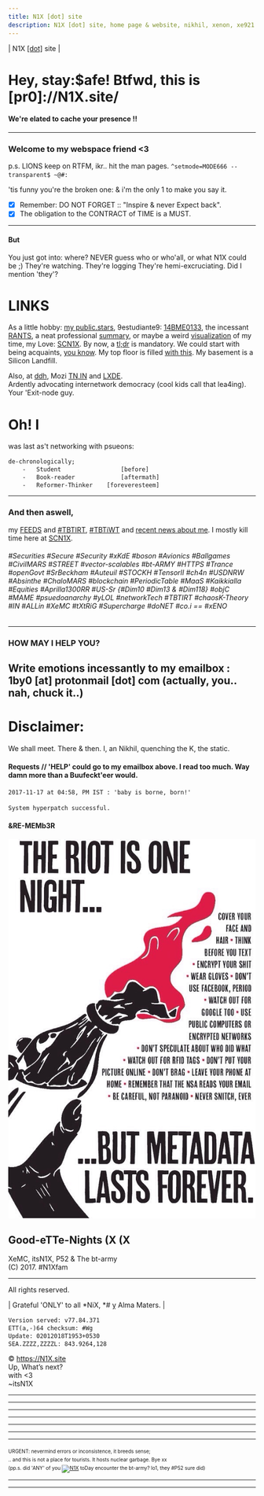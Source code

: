 ```yaml
---
title: N1X [dot] site
description: N1X [dot] site, home page & website, nikhil, xenon, xe921 itsN1X its N1X new delhi bangalore chennai bengaluru india pune hyderabad goa
---
```



| N1X [\[dot\]](https://n1x.site) site |


# Hey, stay:$afe! Btfwd, this is [pr0]://N1X.site/
#### We're elated to cache your presence !!
---

### Welcome to my webspace friend <3
p.s. LIONS keep on RTFM, ikr.. hit the man pages.
`^setmode=MODE666 --transparent$ ~@#:`

'tis funny you're the broken one: & i'm the only 1 to make you say it.

 - [x] Remember: DO NOT FORGET :: "Inspire & never Expect back".
 - [x] The obligation to the CONTRACT of TIME is a MUST.

---

#### But
You just got into: where? NEVER guess who or who'all, or what N1X could be ;)
They're watching. They're logging They're hemi-excruciating.
Did I mention 'they'?



# LINKS
As a little hobby: [my public.stars](http://github.com/itsn1x?tab=stars), 9estudiante9: [14BME0133](http://14bme0133.github.io/), the incessant [RANTS](http://twitter.com/itsn1x), a neat professional [summary](http://linkedin.com/in/itsn1x), or maybe a weird [visualization](https://vizualize.me/N1X) of my time, my Love: [SCN1X](http://soundcloud.com/itsn1x). By now, a [tl;dr](https://about.me/itsN1X) is mandatory. We could start with being acquaints, [you know](https://nikhilpandita.n1x.site). My top floor is filled [with this](https://goodreads.com/itsn1x). My basement is a Silicon Landfill.


Also, at [ddh](https://duckduckhack.com/u/itsn1x), Mozi [TN,IN](https://mozillatn.github.io) and [LXDE](https://launchpad.net/~lubuntu-desktop).  
Ardently advocating internetwork democracy (cool kids call that lea4ing). Your 'Exit-node guy.

# Oh! I 
was last as't networking with psueons:
```
de-chronologically;
    -   Student                 [before]   
    -   Book-reader             [aftermath]
    -   Reformer-Thinker    [foreveresteem]
```

---

### And then aswell, 
my [FEEDS](NewsFEEDforN1Xsite) and [#TBTIRT](https://twitter.com/search?q=TBTIRT), [#TBTiWT](https://twitter.com/search?q=TBTIWT) and [recent news about me](http://google.com/search?q=n1x). I mostly kill time here at [SCN1X](https://soundcloud.com/itsn1x).

###### #Securities #Secure #Security #xKdE #boson #Avionics #Ballgames #CivilMARS #STREET #vector-scalables #bt-ARMY #HTTPS #Trance #openGovt #SrBeckham #Auteuil #STOCKH #TensorII #ch4n #USDNRW #Absinthe #ChaloMARS #blockchain #PeriodicTable #MaaS #Kaikkialla #Equities #Aprilla1300RR #US-Sr {#Dim10 #Dim13 & #Dim118} #objC #MAME #psuedoanarchy #yLOL #networkTech #TBTIRT #chaosK-Theory #IN #ALLin #XeMC #tXtRiG #Supercharge #doNET #co.i == #xENO

---

### HOW MAY I HELP YOU?
Write emotions incessantly to my emailbox : 1by0 [at] protonmail [dot] com (actually, you.. nah, chuck it..)
---

# Disclaimer:
We shall meet. There & then. I, an Nikhil, quenching the K, the static.

#### Requests // 'HELP' could go to my emailbox above. I read too much. Way damn more than a Buufeckt'eer would.

```
2017-11-17 at 04:58, PM IST : 'baby is borne, born!'

System hyperpatch successful.
```
#### &RE-MEMb3R

![](n1x.site.imagine.jpg)

## Good-eTTe-Nights (X (X
XeMC, itsN1X, P52 & The bt-army  
(C) 2017. #N1Xfam

---

All rights reserved.

| Grateful 'ONLY' to all \*NiX, \*# ỵ Alma Maters. |


    Version served: v77.84.371
    ETT(a,-)64 checksum: #Wg
    Update: 02012018T1953+0530
    SEA.ZZZZ,ZZZZL: 843.9264,128

© https://N1X.site
<br>Up, What’s next?
<br>with <3
<br>~itsN1X
<hr><hr><hr><hr><hr><hr><hr><font size='1'>URGENT: nevermind errors or inconsistence, it breeds sense;<br>.. and this is not a place for tourists. It hosts nuclear garbage. Bye xx <br>(pp.s. did 'ANY' of you <a title="Web Analytics" href="http://statcounter.com/" target="_blank"><img src="//c.statcounter.com/11569191/0/dbb0514a/0/" alt="N1X" ></a> toDay encounter the bt-army? lo1, they #P52 sure did)</font><hr><hr>
<html><header><title>Xe921 || [pr0]://N1X.site || Xcoded by luser::itsN1X</title></header></html>
